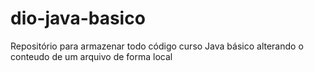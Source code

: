 # dio-java-basico
Repositório para armazenar todo código curso Java básico 
alterando o conteudo de um arquivo de forma local 
